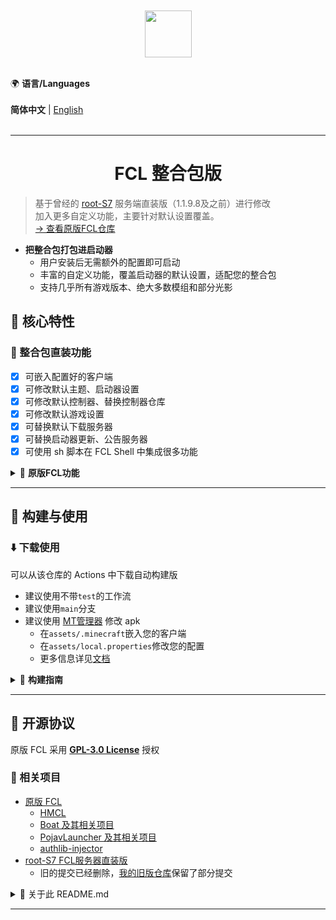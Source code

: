 <!DOCTYPE text/markdown>
<html lang="zh-CN" style="">
<head><meta charset="UTF-8"/></head>
<body>
<br/><br/>
<div align="center">
    <img width="75" src="/FCL/src/main/res/drawable/img_app.png"></img>
</div>
<br/>

🌍 **语言/Languages**  
<br/>
**简体中文** | [English](./README_EN.md)  
<br/>

---

<h1 align="center">FCL 整合包版</h1>

> 基于曾经的 [root-S7](https://github.com/root-S7) 服务端直装版（1.1.9.8及之前）进行修改  
> 加入更多自定义功能，主要针对默认设置覆盖。  
> [→ 查看原版FCL仓库](https://github.com/FCL-Team/FoldCraftLauncher)  

- **把整合包打包进启动器**
  - 用户安装后无需额外的配置即可启动
  - 丰富的自定义功能，覆盖启动器的默认设置，适配您的整合包
  - 支持几乎所有游戏版本、绝大多数模组和部分光影

## 🚀 核心特性

### 🧩 整合包直装功能
- [x] 可嵌入配置好的客户端
- [x] 可修改默认主题、启动器设置
- [x] 可修改默认控制器、替换控制器仓库
- [x] 可修改默认游戏设置
- [x] 可替换默认下载服务器
- [x] 可替换启动器更新、公告服务器
- [x] 可使用 sh 脚本在 FCL Shell 中集成很多功能

<details>
<summary markdown='1'>📂 <strong>原版FCL功能</strong></summary>

---

###  ✨ 原版FCL功能

> ~~你说得对，但是「FCL」是由FCL-Team基于[HMCL](https://github.com/HMCL-dev/HMCL)核心功能，结合[PojavLauncher](https://github.com/PojavLauncherTeam/PojavLauncher)和[Boat](https://github.com/AOF-Dev/Boat)后端开发的Minecraft Java版启动器。启动器运行在一个被称作「安卓」的系统，在这里,被系统选中的人将被授予「JVM」，导引「Java」之力。你将扮演一位名为「小白」的神秘用户，在自由的使用中安装不同版本、各有千秋独特的模组，和它们一起运行，找出崩溃闪退的原因，同时逐步发掘「xxException:」的真相。~~  

> **项目简介**  
> 「Fold Craft Launcher」是由FCL团队开发的Android平台Minecraft: Java Edition启动器。基于[HMCL](https://github.com/HMCL-dev/HMCL)核心功能，结合[PojavLauncher](https://github.com/PojavLauncherTeam/PojavLauncher)后端和[Boat](https://github.com/AOF-Dev/Boat)后端，让您能在移动设备上畅玩Java版MC，支持模组加载与全版本运行。

#### ✅ 全版本支持
- 原生支持 Minecraft 全版本（包括远古版和最新快照）
- 模组加载器支持：Forge/NeoForge/LiteLoader/OptiFine/Fabric/Quilt...

#### ⚙️ 功能亮点
- 内置多版本 Java 运行时（Java 8/11/17/21）同时支持导入Java
- 虚拟鼠标与自定义按键映射
- 光影支持（需VirGL/Zink/MG渲染器）
- 动态资源管理（模组/整合包/材质/光影/存档）
- 个性化主题定制（背景/颜色方案）
- 支持渲染器、驱动插件化

</details>

---

## 🤝 构建与使用
### ⬇️ 下载使用
可以从该仓库的 Actions 中下载自动构建版
- 建议使用不带`test`的工作流
- 建议使用`main`分支
- 建议使用 [MT管理器](https://mt2.cn/) 修改 apk
  - 在`assets/.minecraft`嵌入您的客户端
  - 在`assets/local.properties`修改您的配置
  - 更多信息详见[文档](https://github.com/hyplant-team/FoldCraftLauncher/tree/doc)

<details>
<summary markdown='1'>📂 <strong>构建指南</strong></summary>

---

### 📦 构建指南
您可以使用 Android Studio 自动化配置和构建

#### 🛠️ 配置环境
- Gradle: `gradle-8.9-bin`
  - android-application: `8.7.2`
  - android-library: `8.7.2`
  - kotlin-android: `2.0.21`
- Android SDK
  - platforms: `android-35`
  - build-tools: `34.0.0`
  - ndk: `27.0.12077973`
  - cmake: `3.22.1`
  > 与官方版不同，`targetSdk`设为`28`以实现 FCL Shell 功能扩展
  > ```Toml
  > compileSdk = "35"
  > minSdk = "26"
  > targetSdk = "28"
  > ```

#### 🪛 命令行参数

- `-Darch="all"`：编译的架构，会影响libs和内置jre
  - `all`：以下全部保留，安装包体积较大
  - `arm`：仅保留`armeabi-v7a`，适用于较旧的手机
  - `arm64`：仅保留`arm64-v8a`，适用于大多数手机
  - `x86`：仅保留`x86`，适用于装有Android的老电脑
  - `x86_64`：仅保留`x64`，适用于装有Android的大多数电脑
  
- `-DpkgSuffix="modpack"`：自定义安装包的包名后缀
  - 用于实现不同整合包版和官方版/官方调试版共存
  - 留空时使用的默认值：`modpack`
</details>

---

## 📜 开源协议

原版 FCL 采用 **[GPL-3.0 License](https://www.gnu.org/licenses/gpl-3.0.html)** 授权

### 🔗 相关项目
- [原版 FCL](https://github.com/FCL-Team/FoldCraftLauncher)
  - [HMCL](https://github.com/HMCL-dev/HMCL)
  - [Boat 及其相关项目](https://github.com/AOF-Dev/Boat)
  - [PojavLauncher 及其相关项目](https://github.com/PojavLauncherTeam/PojavLauncher)
  - [authlib-injector](https://github.com/yushijinhun/authlib-injector)
- [root-S7 FCL服务器直装版](https://github.com/root-S7/FoldCraftLauncher)
  - 旧的提交已经删除，[我的旧版仓库](https://github.com/hyplant/FoldCraftLauncherModpack-old)保留了部分提交
<details>
<summary>📂 关于此 README.md</summary>

---

### 📝 关于此 README.md
此文档参考了 原版FCL 和 root-S7修改版 的 README.md
</details>

---

</body></html>